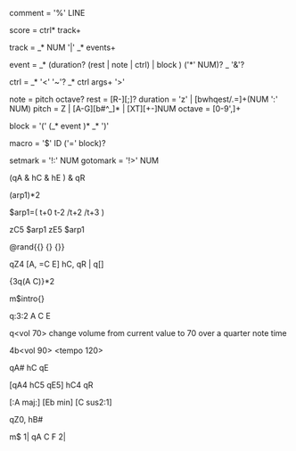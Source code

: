 

comment = '%' LINE

score = ctrl* track+

track = _* NUM '|' _* events+

event = _* (duration? (rest | note | ctrl) | block ) ('*' NUM)? _ '&'?

ctrl = _* '<' '~'? _* ctrl args+ '>'

note = pitch octave?
rest = [R-][;]?
duration = 'z' | [bwhqest/.=]+(NUM ':' NUM)
pitch =  Z | [A-G][b#^_]* | [XT][+-]NUM 
octave = [0-9',]+

block = '(' (_* event )* _* ')'

macro = '$' ID ('=' block)?

setmark = '!:' NUM
gotomark = '!>' NUM



(qA & hC & hE ) & qR

(arp1)*2

$arp1=( t+0 t-2 /t+2 /t+3 )

zC5 $arp1 zE5 $arp1


@rand{{}
      {}
      {}}


qZ4 [A, =C E] hC, qR | q[]


 {3q(A C)}*2

 m$intro{}

q:3:2 A C E 


q<vol 70>  change volume from current value to 70 over a quarter note time

<cc to steps curve>

4b<vol 90>  <tempo 120> 


qA# hC qE

[qA4 hC5 qE5] hC4 qR

[:A maj:] [Eb min] [C sus2:1]

qZ0, hB# 


m$
1| qA  C  F
2|  